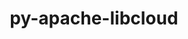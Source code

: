 ---
title: "py-apache-libcloud"
layout: cache
categories: [package, develop]
meta: {"versions": ["1.2.1"], "compilers": ["gcc@=11.1.0", "gcc@=11.4.0", "oneapi@=2023.2.0"], "oss": ["ubuntu20.04"], "platforms": ["linux"], "targets": ["aarch64", "ppc64le", "x86_64", "x86_64_v3"], "stacks": ["e4s", "e4s-arm", "e4s-oneapi", "e4s-power", "root"], "num_specs": 12, "num_specs_by_stack": {"e4s-arm": 1, "root": 12, "e4s-power": 4, "e4s-oneapi": 3, "e4s": 4}}
spec_details: [{"hash": "flem3wadio37xuymmzmsad4ckndtguij", "compiler": "gcc@=11.4.0", "versions": ["1.2.1"], "os": "ubuntu20.04", "platform": "linux", "target": "aarch64", "variants": ["build_system=python_pip"], "stacks": ["e4s-arm", "root"], "size": "-", "tarball": "https://binaries.spack.io/develop/build_cache/linux-ubuntu20.04-aarch64/gcc-11.4.0/py-apache-libcloud-1.2.1/linux-ubuntu20.04-aarch64-gcc-11.4.0-py-apache-libcloud-1.2.1-flem3wadio37xuymmzmsad4ckndtguij.spack"}, {"hash": "woirywnyjhv4dnzftlokoo4y76ig3cqp", "compiler": "gcc@=11.1.0", "versions": ["1.2.1"], "os": "ubuntu20.04", "platform": "linux", "target": "ppc64le", "variants": ["build_system=python_pip"], "stacks": ["e4s-power", "root"], "size": "-", "tarball": "https://binaries.spack.io/develop/build_cache/linux-ubuntu20.04-ppc64le/gcc-11.1.0/py-apache-libcloud-1.2.1/linux-ubuntu20.04-ppc64le-gcc-11.1.0-py-apache-libcloud-1.2.1-woirywnyjhv4dnzftlokoo4y76ig3cqp.spack"}, {"hash": "n77zpjwlmpfltulkwpp3tk5bsfhvxgpr", "compiler": "gcc@=11.1.0", "versions": ["1.2.1"], "os": "ubuntu20.04", "platform": "linux", "target": "ppc64le", "variants": ["build_system=python_pip"], "stacks": ["e4s-power", "root"], "size": "-", "tarball": "https://binaries.spack.io/develop/build_cache/linux-ubuntu20.04-ppc64le/gcc-11.1.0/py-apache-libcloud-1.2.1/linux-ubuntu20.04-ppc64le-gcc-11.1.0-py-apache-libcloud-1.2.1-n77zpjwlmpfltulkwpp3tk5bsfhvxgpr.spack"}, {"hash": "wn2fpz5oad7pcim6mt7uqv6krc5tvvqd", "compiler": "gcc@=11.1.0", "versions": ["1.2.1"], "os": "ubuntu20.04", "platform": "linux", "target": "ppc64le", "variants": ["build_system=python_pip"], "stacks": ["e4s-power", "root"], "size": "-", "tarball": "https://binaries.spack.io/develop/build_cache/linux-ubuntu20.04-ppc64le/gcc-11.1.0/py-apache-libcloud-1.2.1/linux-ubuntu20.04-ppc64le-gcc-11.1.0-py-apache-libcloud-1.2.1-wn2fpz5oad7pcim6mt7uqv6krc5tvvqd.spack"}, {"hash": "jun47mcxjcunt33yuqexp62xjl7bszae", "compiler": "gcc@=11.1.0", "versions": ["1.2.1"], "os": "ubuntu20.04", "platform": "linux", "target": "ppc64le", "variants": ["build_system=python_pip"], "stacks": ["e4s-power", "root"], "size": "-", "tarball": "https://binaries.spack.io/develop/build_cache/linux-ubuntu20.04-ppc64le/gcc-11.1.0/py-apache-libcloud-1.2.1/linux-ubuntu20.04-ppc64le-gcc-11.1.0-py-apache-libcloud-1.2.1-jun47mcxjcunt33yuqexp62xjl7bszae.spack"}, {"hash": "hlenacxhalmaocecglexzfqtnzehufrb", "compiler": "oneapi@=2023.2.0", "versions": ["1.2.1"], "os": "ubuntu20.04", "platform": "linux", "target": "x86_64", "variants": ["build_system=python_pip"], "stacks": ["root", "e4s-oneapi"], "size": "-", "tarball": "https://binaries.spack.io/develop/build_cache/linux-ubuntu20.04-x86_64/oneapi-2023.2.0/py-apache-libcloud-1.2.1/linux-ubuntu20.04-x86_64-oneapi-2023.2.0-py-apache-libcloud-1.2.1-hlenacxhalmaocecglexzfqtnzehufrb.spack"}, {"hash": "4vp4na7srkbetgsf3kmi6sta43g6z27q", "compiler": "oneapi@=2023.2.0", "versions": ["1.2.1"], "os": "ubuntu20.04", "platform": "linux", "target": "x86_64", "variants": ["build_system=python_pip"], "stacks": ["root", "e4s-oneapi"], "size": "-", "tarball": "https://binaries.spack.io/develop/build_cache/linux-ubuntu20.04-x86_64/oneapi-2023.2.0/py-apache-libcloud-1.2.1/linux-ubuntu20.04-x86_64-oneapi-2023.2.0-py-apache-libcloud-1.2.1-4vp4na7srkbetgsf3kmi6sta43g6z27q.spack"}, {"hash": "jxgkguff2c4ti4xqhl3klmru7tcvo4hc", "compiler": "oneapi@=2023.2.0", "versions": ["1.2.1"], "os": "ubuntu20.04", "platform": "linux", "target": "x86_64", "variants": ["build_system=python_pip"], "stacks": ["root", "e4s-oneapi"], "size": "-", "tarball": "https://binaries.spack.io/develop/build_cache/linux-ubuntu20.04-x86_64/oneapi-2023.2.0/py-apache-libcloud-1.2.1/linux-ubuntu20.04-x86_64-oneapi-2023.2.0-py-apache-libcloud-1.2.1-jxgkguff2c4ti4xqhl3klmru7tcvo4hc.spack"}, {"hash": "3zplekhndtet4dbziqgsezsalfva5x6k", "compiler": "gcc@=11.1.0", "versions": ["1.2.1"], "os": "ubuntu20.04", "platform": "linux", "target": "x86_64_v3", "variants": ["build_system=python_pip"], "stacks": ["root", "e4s"], "size": "-", "tarball": "https://binaries.spack.io/develop/build_cache/linux-ubuntu20.04-x86_64_v3/gcc-11.1.0/py-apache-libcloud-1.2.1/linux-ubuntu20.04-x86_64_v3-gcc-11.1.0-py-apache-libcloud-1.2.1-3zplekhndtet4dbziqgsezsalfva5x6k.spack"}, {"hash": "xjgo5cgic2etjfjxflidi7kigzo3z2u5", "compiler": "gcc@=11.1.0", "versions": ["1.2.1"], "os": "ubuntu20.04", "platform": "linux", "target": "x86_64_v3", "variants": ["build_system=python_pip"], "stacks": ["root", "e4s"], "size": "-", "tarball": "https://binaries.spack.io/develop/build_cache/linux-ubuntu20.04-x86_64_v3/gcc-11.1.0/py-apache-libcloud-1.2.1/linux-ubuntu20.04-x86_64_v3-gcc-11.1.0-py-apache-libcloud-1.2.1-xjgo5cgic2etjfjxflidi7kigzo3z2u5.spack"}, {"hash": "jxkdy4wtdnsuuxo3bbuks2t3m7uhwfb6", "compiler": "gcc@=11.1.0", "versions": ["1.2.1"], "os": "ubuntu20.04", "platform": "linux", "target": "x86_64_v3", "variants": ["build_system=python_pip"], "stacks": ["root", "e4s"], "size": "-", "tarball": "https://binaries.spack.io/develop/build_cache/linux-ubuntu20.04-x86_64_v3/gcc-11.1.0/py-apache-libcloud-1.2.1/linux-ubuntu20.04-x86_64_v3-gcc-11.1.0-py-apache-libcloud-1.2.1-jxkdy4wtdnsuuxo3bbuks2t3m7uhwfb6.spack"}, {"hash": "xanatmejxppkzodrein5pkbj773yku7b", "compiler": "gcc@=11.1.0", "versions": ["1.2.1"], "os": "ubuntu20.04", "platform": "linux", "target": "x86_64_v3", "variants": ["build_system=python_pip"], "stacks": ["root", "e4s"], "size": "-", "tarball": "https://binaries.spack.io/develop/build_cache/linux-ubuntu20.04-x86_64_v3/gcc-11.1.0/py-apache-libcloud-1.2.1/linux-ubuntu20.04-x86_64_v3-gcc-11.1.0-py-apache-libcloud-1.2.1-xanatmejxppkzodrein5pkbj773yku7b.spack"}]
---